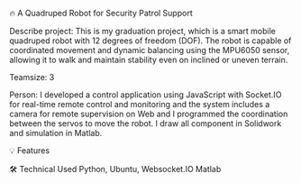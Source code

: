 🔥 A Quadruped Robot for Security Patrol Support

Describe project: This is my graduation project, which is a smart mobile quadruped robot with 12 degrees of freedom (DOF). The robot is capable of coordinated movement and dynamic balancing using the MPU6050 sensor, allowing it to walk and maintain stability even on inclined or uneven terrain.

Teamsize: 3 

Person: I developed a control application using JavaScript with Socket.IO for real-time remote control and monitoring and the system includes a camera for remote supervision on Web and I programmed the coordination between the servos to move the robot. I draw all component in Solidwork and simulation in Matlab.

💡 Features
   
🛠️ Technical Used
    Python, Ubuntu, Websocket.IO
    Matlab
